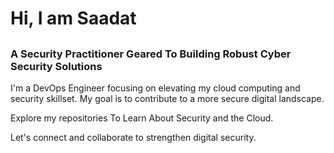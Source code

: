 ### <h1>Hi, I am Saadat</h1>
 <h2></h2>
 <h3>A Security Practitioner Geared To Building Robust Cyber Security Solutions</h3>




I'm a DevOps Engineer focusing on elevating my cloud computing and security skillset. My goal is to contribute to a more secure digital landscape.

Explore my repositories To Learn About Security and the Cloud.

Let's connect and collaborate to strengthen digital security. 




